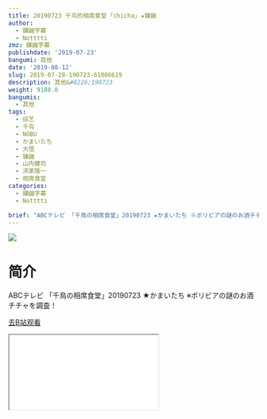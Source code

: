```yaml
---
title: 20190723 千鸟的相席食堂 ｢chicha｣ ★镰鼬
author:
  - 鎌鼬字幕
  - Notttti
zmz: 鎌鼬字幕
publishdate: '2019-07-23'
bangumi: 其他
date: '2019-08-12'
slug: 2019-07-28-190723-61086619
description: 其他&#8226;190723
weight: 9188.0
bangumis:
  - 其他
tags:
  - 综艺
  - 千鸟
  - NOBU
  - かまいたち
  - 大悟
  - 镰鼬
  - 山内健司
  - 滨家隆一
  - 相席食堂
categories:
  - 鎌鼬字幕
  - Notttti

brief: "ABCテレビ 「千鳥の相席食堂」20190723 ★かまいたち ※ボリビアの謎のお酒チチャを調査！"
---
```

![](https://raw.githubusercontent.com/tcgriffith/owaraisite/master/static/tmpimg/7c71f01d9527daa79d2d4c077a512a39ec048397.jpg.480.jpg)
# 简介  
ABCテレビ
「千鳥の相席食堂」20190723 ★かまいたち
※ボリビアの謎のお酒チチャを調査！  

[去B站观看](https://www.bilibili.com/video/av61086619/)
<div class ="resp-container"><iframe class="testiframe" src="//player.bilibili.com/player.html?aid=61086619"", scrolling="no", allowfullscreen="true" > </iframe></div> 
